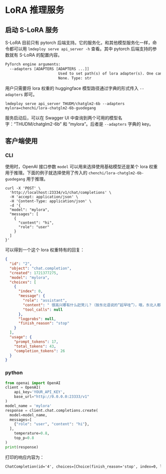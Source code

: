 # LoRA 推理服务

## 启动 S-LoRA 服务

S-LoRA 目前只有 pytorch 后端支持。它的服务化，和其他模型服务化一样，命令都可以用 `lmdeploy serve api_server -h` 查看。其中 pytorch 后端支持的参数就有 S-LoRA 的配置内容。

```txt
PyTorch engine arguments:
  --adapters [ADAPTERS [ADAPTERS ...]]
                        Used to set path(s) of lora adapter(s). One can input key-value pairs in xxx=yyy format for multiple lora adapters. If only have one adapter, one can only input the path of the adapter.. Default:
                        None. Type: str
```

用户只需要将 lora 权重的 huggingface 模型路径通过字典的形式传入 `--adapters` 即可。

```shell
lmdeploy serve api_server THUDM/chatglm2-6b --adapters mylora=chenchi/lora-chatglm2-6b-guodegang
```

服务启动后，可以在 Swagger UI 中查询到两个可用的模型名字：“THUDM/chatglm2-6b” 和 “mylora”。后者是 `--adapters` 字典的 key。

## 客户端使用

### CLI

使用时，OpenAI 接口参数 `model` 可以用来选择使用基础模型还是某个 lora 权重用于推理。下面的例子就选择使用了传入的 `chenchi/lora-chatglm2-6b-guodegang` 用于推理。

```shell
curl -X 'POST' \
  'http://localhost:23334/v1/chat/completions' \
  -H 'accept: application/json' \
  -H 'Content-Type: application/json' \
  -d '{
  "model": "mylora",
  "messages": [
    {
      "content": "hi",
      "role": "user"
    }
  ]
}'
```

可以得到一个这个 lora 权重特有的回复：

```json
{
  "id": "2",
  "object": "chat.completion",
  "created": 1721377275,
  "model": "mylora",
  "choices": [
    {
      "index": 0,
      "message": {
        "role": "assistant",
        "content": " 很高兴哪有什么赶凳儿？（按东北语说的“起早哇”），哦，东北人都学会外语了？",
        "tool_calls": null
      },
      "logprobs": null,
      "finish_reason": "stop"
    }
  ],
  "usage": {
    "prompt_tokens": 17,
    "total_tokens": 43,
    "completion_tokens": 26
  }
}
```

### python

```python
from openai import OpenAI
client = OpenAI(
    api_key='YOUR_API_KEY',
    base_url="http://0.0.0.0:23333/v1"
)
model_name = 'mylora'
response = client.chat.completions.create(
  model=model_name,
  messages=[
    {"role": "user", "content": "hi"},
  ],
    temperature=0.8,
    top_p=0.8
)
print(response)
```

打印的响应内容为：

```txt
ChatCompletion(id='4', choices=[Choice(finish_reason='stop', index=0, logprobs=None, message=ChatCompletionMessage(content=' 很高兴能够见到你哪，我也在辐射区开了个愣儿，你呢，还活着。', role='assistant', function_call=None, tool_calls=None))], created=1721377497, model='mylora', object='chat.completion', service_tier=None, system_fingerprint=None, usage=CompletionUsage(completion_tokens=22, prompt_tokens=17, total_tokens=39))
```
